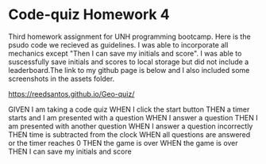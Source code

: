 # Code-quiz Homework 4
Third homework assignment for UNH programming bootcamp. Here is the psudo code we recieved as guidelines. I was able to incorporate all mechanics except "Then I can save my initials and score". I was able to suscessfully save initials and scores to local storage but did not include a leaderboard.The link to my github page is below and I also included some screenshots in the assets folder.

https://reedsantos.github.io/Geo-quiz/

GIVEN I am taking a code quiz
WHEN I click the start button
THEN a timer starts and I am presented with a question
WHEN I answer a question
THEN I am presented with another question
WHEN I answer a question incorrectly
THEN time is subtracted from the clock
WHEN all questions are answered or the timer reaches 0
THEN the game is over
WHEN the game is over
THEN I can save my initials and score
